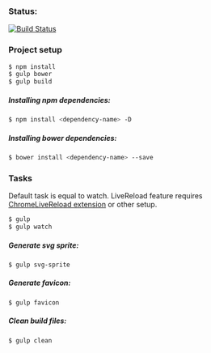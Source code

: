 ### Status:
[![Build Status](https://travis-ci.org/ewape/gulp-boilerplate.svg?branch=master)](https://travis-ci.org/ewape/gulp-boilerplate)

### Project setup
```sh
$ npm install
$ gulp bower
$ gulp build
```

##### Installing npm dependencies:
```sh
$ npm install <dependency-name> -D
```
##### Installing bower dependencies:
```sh
$ bower install <dependency-name> --save
```

### Tasks
Default task is equal to watch.
LiveReload feature requires <a href="https://chrome.google.com/webstore/detail/livereload/jnihajbhpnppcggbcgedagnkighmdlei" target="_blank">ChromeLiveReload extension</a> or other setup.
```sh
$ gulp
$ gulp watch
```

##### Generate svg sprite:
```sh
$ gulp svg-sprite
```

##### Generate favicon:
```sh
$ gulp favicon
```

##### Clean build files:
```sh
$ gulp clean
```

